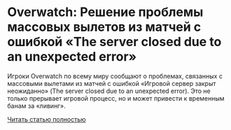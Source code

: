 # Overwatch: Решение проблемы массовых вылетов из матчей с ошибкой «The server closed due to an unexpected error»



Игроки Overwatch по всему миру сообщают о проблемах, связанных с массовыми вылетами из матчей с ошибкой «Игровой сервер закрыт неожиданно» (The server closed due to an unexpected error). Это не только прерывает игровой процесс, но и может привести к временным банам за «ливинг».

[Читать статью полностью](https://xyberbara.com/gaming/overwatch-massovyye-vylety/)
